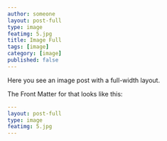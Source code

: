 ```yaml
---
author: someone
layout: post-full
type: image
featimg: 5.jpg
title: Image Full
tags: [image]
category: [image]
published: false
---
```

Here you see an image post with a full-width layout. 

The Front Matter for that looks like this:

```yml
---
layout: post-full
type: image
featimg: 5.jpg
---
```
